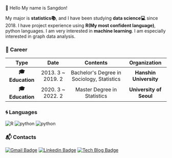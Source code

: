 
:wave: Hello My name is Sangdon!

 My major is **statistics:books:**, and I have been studying **data science:computer:** since 2018. I have project experience using **R(My most confident language)**, python languages. I am very interested in **machine learning**. I am especially interested in graph data analysis.

### :purple_heart: Career

| **Type** | **Date** | **Contents** | **Organization** |
|:--------:|:--------:|:--------:|:--------:|
| **:mortar_board: Education** | 2013. 3 ~ 2019. 2 | Bachelor's Degree in Sociology, Statistics | **Hanshin University** |
| **:mortar_board: Education** | 2020. 3 ~ 2022. 2 | Master Degree in Statistics | **University of Seoul** |

### :cyclone: Languages
![R](https://img.shields.io/badge/R-%E2%98%85%E2%98%85%E2%98%85%E2%98%85%E2%98%86-0696D7?style=plastic&logo=R&logoColor=white) ![python](https://img.shields.io/badge/Python-%E2%98%85%E2%98%85%E2%98%85%E2%98%86%E2%98%86-3DDC84?style=plastic&logo=python&logoColor=white)  ![python](https://img.shields.io/badge/MySQL-%E2%98%85%E2%98%85%E2%98%86%E2%98%86%E2%98%86-0076A8?style=plastic&logo=MySQL&logoColor=white) 


### :mailbox_with_mail: Contacts
[![Gmail Badge](https://img.shields.io/badge/Gmail-d14836?style=flat-square&logo=Gmail&logoColor=white&link=mailto:kksd904@gmail.com)](mailto:kksd904@gmail.com)  [![Linkedin Badge](https://img.shields.io/badge/-LinkedIn-blue?style=flat-square&logo=Linkedin&logoColor=white&link=https://www.linkedin.com/in/%EC%83%81%EB%8F%88-%EA%B9%80-b89985199/)](https://www.linkedin.com/in/%EC%83%81%EB%8F%88-%EA%B9%80-b89985199/) [![Tech Blog Badge](http://img.shields.io/badge/-Tech%20blog-black?style=flat-square&logo=github&link=https://dondon-blog.netlify.app)](https://dondon-blog.netlify.app)

